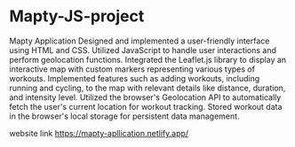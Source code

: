 # Mapty-JS-project
Mapty Application
Designed and implemented a user-friendly interface using HTML and CSS.
Utilized JavaScript to handle user interactions and perform geolocation functions.
Integrated the Leaflet.js library to display an interactive map with custom markers representing various types of workouts.
Implemented features such as adding workouts, including running and cycling, to the map with relevant details like distance, duration, and intensity level.
Utilized the browser's Geolocation API to automatically fetch the user's current location for workout tracking.
Stored workout data in the browser's local storage for persistent data management.

website link 
https://mapty-apllication.netlify.app/
